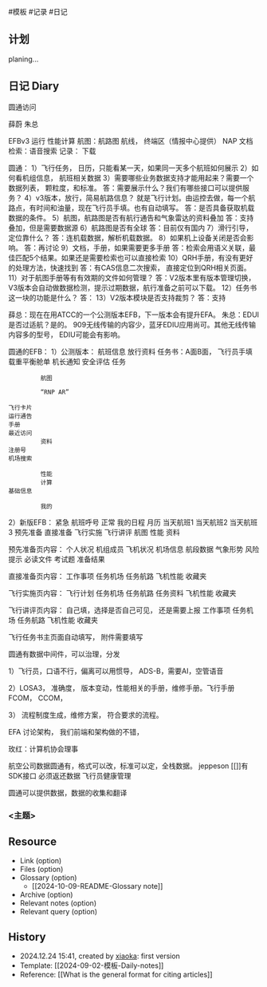  #模板  #记录 #日记

## 计划

planing...

## 日记 Diary

圆通访问

薛蔚
朱总

EFBv3 
运行
性能计算
航图：航路图 航线， 终端区（情报中心提供）
NAP
文档
检索：语音搜索
记录：
下载

圆通：
1）飞行任务， 日历，只能看某一天，如果同一天多个航班如何展示
2）如何看机组信息， 航班相关数据
3）需要哪些业务数据支持才能用起来？需要一个数据列表， 颗粒度，和标准。
答：需要展示什么？我们有哪些接口可以提供服务？
4）v3版本，放行，简易航路信息？
就是飞行计划。由运控去做，每一个航路点，有时间和油量，现在飞行员手填。也有自动填写。 
答：是否具备获取机载数据的条件。
5）航图，航路图是否有航行通告和气象雷达的资料叠加
答：支持叠加，但是需要数据源
6）航路图是否有全球
答：目前仅有国内
7）滑行引导，定位靠什么？
答：连机载数据，解析机载数据。
8）如果机上设备关闭是否会影响。
答：再讨论
9）文档，手册，如果需要更多手册
答：检索会用语义关联，最佳匹配5个结果。如果还是需要检索也可以直接检索
10）QRH手册，有没有更好的处理方法，快速找到
答：有CAS信息二次搜索， 直接定位到QRH相关页面。
11）对于航图手册等有有效期的文件如何管理？
答：V2版本里有版本管理切换， V3版本会自动做数据检测，提示过期数据，航行准备之前可以下载。
12）任务书这一块的功能是什么？
答：
13）V2版本模块是否支持裁剪？
答：支持

薛总：现在在用ATCC的一个公测版本EFB，下一版本会有提升EFA。
朱总：EDUI是否过适航？是的。 909无线传输的内容少，蓝牙EDIU应用尚可。其他无线传输内容多的型号， EDIU可能会有影响。

圆通的EFB：
1）公测版本：
航班信息
放行资料
任务书：A面B面， 飞行员手填
载重平衡舱单
机长通知
安全评估 
			任务
			
			 航图 
			 
			 “RNP AR” 
			 
	飞行卡片
	运行通告
	手册
	最近访问		 
			 资料 
	注册号
	机场搜索
			 
			 性能 
			 计算 
	基础信息
			 
			 我的

2）新版EFB：
紧急 航班呼号 正常                              我的日程
月历                                            当天航班1
						当天航班2 
							当天航班3
预先准备 直接准备 飞行实施  飞行讲评 航图 性能 资料

预先准备页内容：
个人状况
机组成员
飞机状况
机场信息
航段数据
气象形势
风险提示
必读文件
考试题
准备结果

直接准备页内容：
工作事项
任务机场
任务航路
飞机性能
收藏夹

飞行实施页内容：
飞行计划
任务机场
任务航路
任务资料
飞机性能
收藏夹

飞行讲评页内容： 自己填，选择是否自己可见， 还是需要上报
工作事项
任务机场
任务航路
飞机性能
收藏夹

飞行任务书主页面自动填写， 附件需要填写


圆通有数据中间件，可以治理，分发

1）飞行员，口语不行，偏离可以用惯导，
ADS-B，需要AI，空管语音

2）LOSA3， 准确度， 版本变动，性能相关的手册，维修手册。飞行手册FCOM， CCOM，

3） 流程制度生成，维修方案， 符合要求的流程。

EFA 讨论架构， 我们前端和架构做的不错，

玫红：计算机协会理事

航空公司数据圆通有，格式可以改，标准可以定，全栈数据。
jeppeson [[]]有SDK接口
必须返还数据
飞行员健康管理

圆通可以提供数据，数据的收集和翻译

### <主题>

## Resource

- Link (option)
- Files (option)
- Glossary (option)
    - [[2024-10-09-README-Glossary note]]
- Archive (option)
- Relevant notes (option)
- Relevant query (option)

## History

-  2024.12.24 15:41, created by [xiaoka](https://www.xiaokaup.com/): first version
- Template: [[2024-09-02-模板-Daily-notes]]
- Reference: [[What is the general format for citing articles]]
